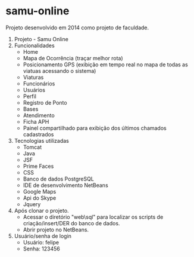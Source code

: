 # samu-online

Projeto desenvolvido em 2014 como projeto de faculdade.

1. Projeto -
    Samu Online
2. Funcionalidades
    - Home
    - Mapa de Ocorrência (traçar melhor rota)
    - Posicionamento GPS (exibição em tempo real no mapa de todas as viatuas acessando o sistema)
    - Viaturas
    - Funcionários
    - Usuários
    - Perfil
    - Registro de Ponto
    - Bases
    - Atendimento
    - Ficha APH
    - Painel compartilhado para exibição dos últimos chamados cadastrados
3. Tecnologias utilizadas
    - Tomcat
    - Java
    - JSF
    - Prime Faces
    - CSS
    - Banco de dados PostgreSQL
    - IDE de desenvolvimento NetBeans
    - Google Maps
    - Api do Skype
    - Jquery
4. Após clonar o projeto.
    - Acessar o diretório "web\sql" para localizar os scripts de criação/insert/DER do banco de dados.
    - Abrir projeto no NetBeans.
5. Usuário/senha de login
    - Usuário: felipe
    - Senha: 123456
